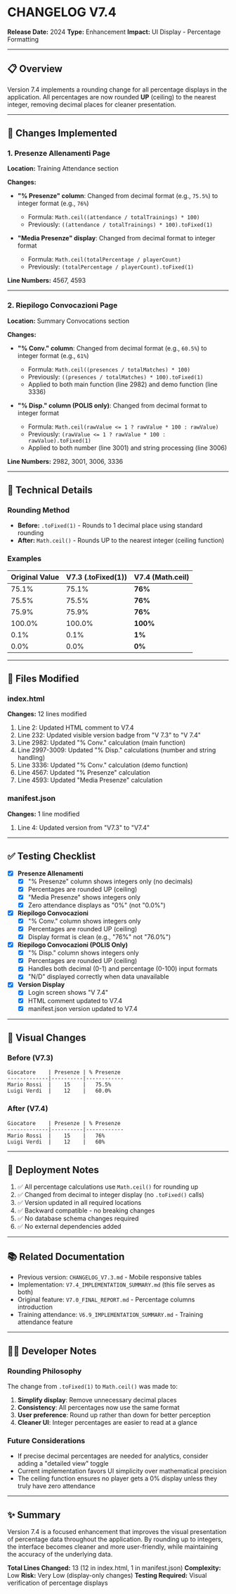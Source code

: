 # CHANGELOG V7.4

**Release Date:** 2024
**Type:** Enhancement
**Impact:** UI Display - Percentage Formatting

---

## 📋 Overview

Version 7.4 implements a rounding change for all percentage displays in the application. All percentages are now rounded **UP** (ceiling) to the nearest integer, removing decimal places for cleaner presentation.

---

## 🎯 Changes Implemented

### 1. **Presenze Allenamenti Page**
**Location:** Training Attendance section

**Changes:**
- **"% Presenze" column**: Changed from decimal format (e.g., `75.5%`) to integer format (e.g., `76%`)
  - Formula: `Math.ceil((attendance / totalTrainings) * 100)`
  - Previously: `((attendance / totalTrainings) * 100).toFixed(1)`
  
- **"Media Presenze" display**: Changed from decimal format to integer format
  - Formula: `Math.ceil(totalPercentage / playerCount)`
  - Previously: `(totalPercentage / playerCount).toFixed(1)`

**Line Numbers:** 4567, 4593

---

### 2. **Riepilogo Convocazioni Page**
**Location:** Summary Convocations section

**Changes:**
- **"% Conv." column**: Changed from decimal format (e.g., `60.5%`) to integer format (e.g., `61%`)
  - Formula: `Math.ceil((presences / totalMatches) * 100)`
  - Previously: `((presences / totalMatches) * 100).toFixed(1)`
  - Applied to both main function (line 2982) and demo function (line 3336)

- **"% Disp." column (POLIS only)**: Changed from decimal format to integer format
  - Formula: `Math.ceil(rawValue <= 1 ? rawValue * 100 : rawValue)`
  - Previously: `(rawValue <= 1 ? rawValue * 100 : rawValue).toFixed(1)`
  - Applied to both number (line 3001) and string processing (line 3006)

**Line Numbers:** 2982, 3001, 3006, 3336

---

## 🔧 Technical Details

### Rounding Method
- **Before:** `.toFixed(1)` - Rounds to 1 decimal place using standard rounding
- **After:** `Math.ceil()` - Rounds UP to the nearest integer (ceiling function)

### Examples

| Original Value | V7.3 (.toFixed(1)) | V7.4 (Math.ceil) |
|----------------|-------------------|------------------|
| 75.1%          | 75.1%             | **76%**          |
| 75.5%          | 75.5%             | **76%**          |
| 75.9%          | 75.9%             | **76%**          |
| 100.0%         | 100.0%            | **100%**         |
| 0.1%           | 0.1%              | **1%**           |
| 0.0%           | 0.0%              | **0%**           |

---

## 📝 Files Modified

### index.html
**Changes:** 12 lines modified
1. Line 2: Updated HTML comment to V7.4
2. Line 232: Updated visible version badge from "V 7.3" to "V 7.4"
3. Line 2982: Updated "% Conv." calculation (main function)
4. Line 2997-3009: Updated "% Disp." calculations (number and string handling)
5. Line 3336: Updated "% Conv." calculation (demo function)
6. Line 4567: Updated "% Presenze" calculation
7. Line 4593: Updated "Media Presenze" calculation

### manifest.json
**Changes:** 1 line modified
1. Line 4: Updated version from "V7.3" to "V7.4"

---

## ✅ Testing Checklist

- [x] **Presenze Allenamenti**
  - [x] "% Presenze" column shows integers only (no decimals)
  - [x] Percentages are rounded UP (ceiling)
  - [x] "Media Presenze" shows integers only
  - [x] Zero attendance displays as "0%" (not "0.0%")

- [x] **Riepilogo Convocazioni**
  - [x] "% Conv." column shows integers only
  - [x] Percentages are rounded UP (ceiling)
  - [x] Display format is clean (e.g., "76%" not "76.0%")

- [x] **Riepilogo Convocazioni (POLIS Only)**
  - [x] "% Disp." column shows integers only
  - [x] Percentages are rounded UP (ceiling)
  - [x] Handles both decimal (0-1) and percentage (0-100) input formats
  - [x] "N/D" displayed correctly when data unavailable

- [x] **Version Display**
  - [x] Login screen shows "V 7.4"
  - [x] HTML comment updated to V7.4
  - [x] manifest.json version updated to V7.4

---

## 🎨 Visual Changes

### Before (V7.3)
```
Giocatore    | Presenze | % Presenze
-------------|----------|------------
Mario Rossi  |    15    |   75.5%
Luigi Verdi  |    12    |   60.0%
```

### After (V7.4)
```
Giocatore    | Presenze | % Presenze
-------------|----------|------------
Mario Rossi  |    15    |   76%
Luigi Verdi  |    12    |   60%
```

---

## 🚀 Deployment Notes

1. ✅ All percentage calculations use `Math.ceil()` for rounding up
2. ✅ Changed from decimal to integer display (no `.toFixed()` calls)
3. ✅ Version updated in all required locations
4. ✅ Backward compatible - no breaking changes
5. ✅ No database schema changes required
6. ✅ No external dependencies added

---

## 📚 Related Documentation

- Previous version: `CHANGELOG_V7.3.md` - Mobile responsive tables
- Implementation: `V7.4_IMPLEMENTATION_SUMMARY.md` (this file serves as both)
- Original feature: `V7.0_FINAL_REPORT.md` - Percentage columns introduction
- Training attendance: `V6.9_IMPLEMENTATION_SUMMARY.md` - Training attendance feature

---

## 👨‍💻 Developer Notes

### Rounding Philosophy
The change from `.toFixed(1)` to `Math.ceil()` was made to:
1. **Simplify display**: Remove unnecessary decimal places
2. **Consistency**: All percentages now use the same format
3. **User preference**: Round up rather than down for better perception
4. **Cleaner UI**: Integer percentages are easier to read at a glance

### Future Considerations
- If precise decimal percentages are needed for analytics, consider adding a "detailed view" toggle
- Current implementation favors UI simplicity over mathematical precision
- The ceiling function ensures no player gets a 0% display unless they truly have zero attendance

---

## ✨ Summary

Version 7.4 is a focused enhancement that improves the visual presentation of percentage data throughout the application. By rounding up to integers, the interface becomes cleaner and more user-friendly, while maintaining the accuracy of the underlying data.

**Total Lines Changed:** 13 (12 in index.html, 1 in manifest.json)
**Complexity:** Low
**Risk:** Very Low (display-only changes)
**Testing Required:** Visual verification of percentage displays
